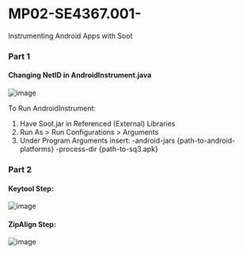 # MP02-SE4367.001-
Instrumenting Android Apps with Soot

### Part 1
#### Changing NetID in AndroidInstrument.java
![image](https://user-images.githubusercontent.com/60763350/116766959-dffcd280-a9f2-11eb-865a-dc3ccacf464d.png)

To Run AndroidInstrument:
1. Have Soot.jar in Referenced (External) Libraries
2. Run As > Run Configurations > Arguments 
3. Under Program Arguments insert:
-android-jars {path-to-android-platforms} -process-dir {path-to-sq3.apk}

### Part 2
#### Keytool Step:
![image](https://user-images.githubusercontent.com/60763350/116766904-9613ec80-a9f2-11eb-9554-6a31c8eccdb8.png)

#### ZipAlign Step:
![image](https://user-images.githubusercontent.com/60763350/116766942-c196d700-a9f2-11eb-806c-bfc4d064ba20.png)
